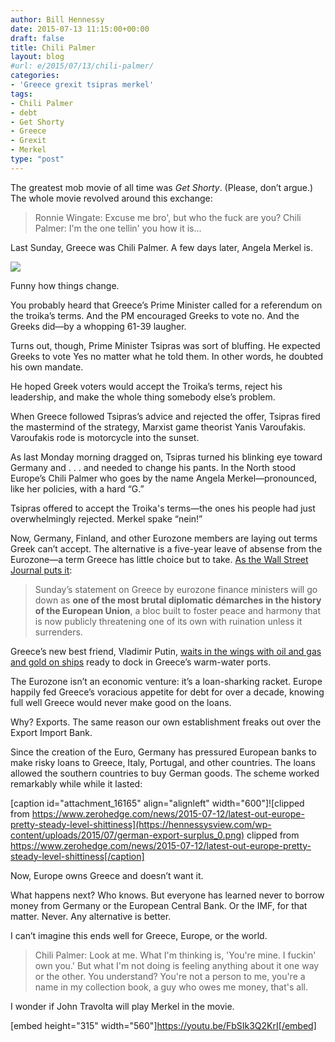 ```yaml
---
author: Bill Hennessy
date: 2015-07-13 11:15:00+00:00
draft: false
title: Chili Palmer
layout: blog
#url: e/2015/07/13/chili-palmer/
categories:
- 'Greece grexit tsipras merkel'
tags:
- Chili Palmer
- debt
- Get Shorty
- Greece
- Grexit
- Merkel
type: "post"
---
```


The greatest mob movie of all time was _Get Shorty_. (Please, don’t argue.) The whole movie revolved around this exchange:



> Ronnie Wingate: Excuse me bro', but who the fuck are you?
Chili Palmer: I'm the one tellin' you how it is...



Last Sunday, Greece was Chili Palmer. A few days later, Angela Merkel is.

[![](https://stlouisteaparty.com/wp-content/uploads/2015/07/1436749169_thumb.jpeg)
](https://stlouisteaparty.com/wp-content/uploads/2015/07/1436749169_full.jpeg)



Funny how things change.

You probably heard that Greece’s Prime Minister called for a referendum on the troika’s terms. And the PM encouraged Greeks to vote no. And the Greeks did—by a whopping 61-39 laugher.

Turns out, though, Prime Minister Tsipras was sort of bluffing. He expected Greeks to vote Yes no matter what he told them. In other words, he doubted his own mandate.

He hoped Greek voters would accept the Troika’s terms, reject his leadership, and make the whole thing somebody else’s problem.

When Greece followed Tsipras’s advice and rejected the offer, Tsipras fired the mastermind of the strategy, Marxist game theorist Yanis Varoufakis. Varoufakis rode is motorcycle into the sunset.

As last Monday morning dragged on, Tsipras turned his blinking eye toward Germany and . . . and needed to change his pants. In the North stood Europe’s Chili Palmer who goes by the name Angela Merkel—pronounced, like her policies, with a hard “G.”

Tsipras offered to accept the Troika's terms—the ones his people had just overwhelmingly rejected. Merkel spake “nein!”

Now, Germany, Finland, and other Eurozone members are laying out terms Greek can’t accept. The alternative is a five-year leave of absense from the Eurozone—a term Greece has little choice but to take. [As the Wall Street Journal puts it](https://www.wsj.com/articles/greek-debt-crisis-europe-pushes-athens-to-brink-with-bailout-ultimatum-1436745387):



> Sunday’s statement on Greece by eurozone finance ministers will go down as **one of the most brutal diplomatic démarches in the history of the European Union**, a bloc built to foster peace and harmony that is now publicly threatening one of its own with ruination unless it surrenders.



Greece’s new best friend, Vladimir Putin, [waits in the wings with oil and gas and gold on ships](https://money.cnn.com/2015/07/12/news/economy/russia-oil-gas-greece/) ready to dock in Greece’s warm-water ports.

The Eurozone isn’t an economic venture: it’s a loan-sharking racket. Europe happily fed Greece’s voracious appetite for debt for over a decade, knowing full well Greece would never make good on the loans.

Why? Exports. The same reason our own establishment freaks out over the Export Import Bank.

Since the creation of the Euro, Germany has pressured European banks to make risky loans to Greece, Italy, Portugal, and other countries. The loans allowed the southern countries to buy German goods. The scheme worked remarkably while while it lasted:

[caption id="attachment_16165" align="alignleft" width="600"]![clipped from https://www.zerohedge.com/news/2015-07-12/latest-out-europe-pretty-steady-level-shittiness](https://hennessysview.com/wp-content/uploads/2015/07/german-export-surplus_0.png)
clipped from https://www.zerohedge.com/news/2015-07-12/latest-out-europe-pretty-steady-level-shittiness[/caption]

Now, Europe owns Greece and doesn’t want it.

What happens next? Who knows. But everyone has learned never to borrow money from Germany or the European Central Bank. Or the IMF, for that matter. Never. Any alternative is better.

I can’t imagine this ends well for Greece, Europe, or the world.



> Chili Palmer: Look at me. What I'm thinking is, 'You're mine. I fuckin' own you.' But what I'm not doing is feeling anything about it one way or the other. You understand? You're not a person to me, you're a name in my collection book, a guy who owes me money, that's all.



I wonder if John Travolta will play Merkel in the movie.





[embed height="315" width="560"]https://youtu.be/FbSIk3Q2KrI[/embed]


